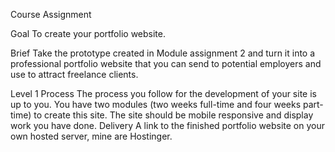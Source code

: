 Course Assignment

  Goal
    To create your portfolio website.

  Brief
    Take the prototype created in Module assignment 2 and turn it into a professional portfolio website that you can send to potential 
    employers and use to attract freelance clients.

  Level 1 Process
    The process you follow for the development of your site is up to you. You have two modules (two weeks full-time and four weeks part-time) 
    to create this site. The site should be mobile responsive and display work you have done.
  Delivery
    A link to the finished portfolio website on your own hosted server, mine are Hostinger.
